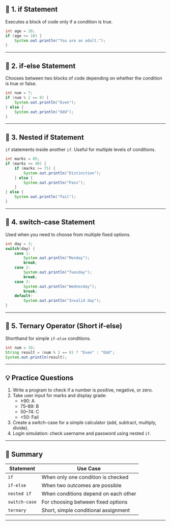 
## 🔹 1. if Statement

Executes a block of code only if a condition is true.

```java
int age = 20;
if (age >= 18) {
    System.out.println("You are an adult.");
}
```

---

## 🔹 2. if-else Statement

Chooses between two blocks of code depending on whether the condition is true or false.

```java
int num = 7;
if (num % 2 == 0) {
    System.out.println("Even");
} else {
    System.out.println("Odd");
}
```

---

## 🔹 3. Nested if Statement

`if` statements inside another `if`. Useful for multiple levels of conditions.

```java
int marks = 85;
if (marks >= 40) {
    if (marks >= 75) {
        System.out.println("Distinction");
    } else {
        System.out.println("Pass");
    }
} else {
    System.out.println("Fail");
}
```

---

## 🔹 4. switch-case Statement

Used when you need to choose from multiple fixed options.

```java
int day = 3;
switch(day) {
    case 1:
        System.out.println("Monday");
        break;
    case 2:
        System.out.println("Tuesday");
        break;
    case 3:
        System.out.println("Wednesday");
        break;
    default:
        System.out.println("Invalid day");
}
```

---

## 🔹 5. Ternary Operator (Short if-else)

Shorthand for simple `if-else` conditions.

```java
int num = 10;
String result = (num % 2 == 0) ? "Even" : "Odd";
System.out.println(result);
```

---

## 💡 Practice Questions

1. Write a program to check if a number is positive, negative, or zero.
2. Take user input for marks and display grade:
   - ≥90: A
   - 75–89: B
   - 50–74: C
   - <50: Fail
3. Create a switch-case for a simple calculator (add, subtract, multiply, divide).
4. Login simulation: check username and password using nested `if`.

---

## 🧠 Summary

| Statement      | Use Case                             |
|----------------|---------------------------------------|
| `if`           | When only one condition is checked    |
| `if-else`      | When two outcomes are possible        |
| `nested if`    | When conditions depend on each other  |
| `switch-case`  | For choosing between fixed options    |
| `ternary`      | Short, simple conditional assignment  |

---
